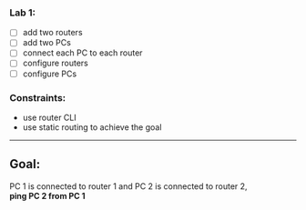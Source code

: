 ### Lab 1:

- [ ] add two routers
- [ ] add two PCs
- [ ] connect each PC to each router
- [ ] configure routers
- [ ] configure PCs

### Constraints:

- use router CLI
- use static routing to achieve the goal
---

## Goal:

PC 1 is connected to router 1 and PC 2 is connected to router 2,
<br>**ping PC 2 from PC 1**
